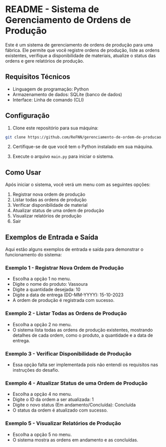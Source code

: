 # README - Sistema de Gerenciamento de Ordens de Produção

Este é um sistema de gerenciamento de ordens de produção para uma fábrica. Ele permite que você registre ordens de produção, liste as ordens existentes, verifique a disponibilidade de materiais, atualize o status das ordens e gere relatórios de produção.

## Requisitos Técnicos

- Linguagem de programação: Python
- Armazenamento de dados: SQLite (banco de dados)
- Interface: Linha de comando (CLI)

## Configuração

1. Clone este repositório para sua máquina:

```bash
git clone https://github.com/ReFNN/gerenciamento-de-ordem-de-producao
```

2. Certifique-se de que você tem o Python instalado em sua máquina.

3. Execute o arquivo `main.py` para iniciar o sistema.


## Como Usar

Após iniciar o sistema, você verá um menu com as seguintes opções:

1. Registrar nova ordem de produção
2. Listar todas as ordens de produção
3. Verificar disponibilidade de material
4. Atualizar status de uma ordem de produção
5. Visualizar relatórios de produção
6. Sair

## Exemplos de Entrada e Saída

Aqui estão alguns exemplos de entrada e saída para demonstrar o funcionamento do sistema:

### Exemplo 1 - Registrar Nova Ordem de Produção

- Escolha a opção 1 no menu.
- Digite o nome do produto: Vassoura
- Digite a quantidade desejada: 10
- Digite a data de entrega (DD-MM-YYYY): 15-10-2023
- A ordem de produção é registrada com sucesso.

### Exemplo 2 - Listar Todas as Ordens de Produção

- Escolha a opção 2 no menu.
- O sistema lista todas as ordens de produção existentes, mostrando detalhes de cada ordem, como o produto, a quantidade e a data de entrega.

### Exemplo 3 - Verificar Disponibilidade de Produção

- Essa opção falta ser implementada pois não entendi os requisitos nas instruções do desafio.

### Exemplo 4 - Atualizar Status de uma Ordem de Produção

- Escolha a opção 4 no menu.
- Digite o ID da ordem a ser atualizada: 1
- Digite o novo status (Em andamento/Concluída): Concluída
- O status da ordem é atualizado com sucesso.

### Exemplo 5 - Visualizar Relatórios de Produção

- Escolha a opção 5 no menu.
- O sistema mostra as ordens em andamento e as concluídas.



